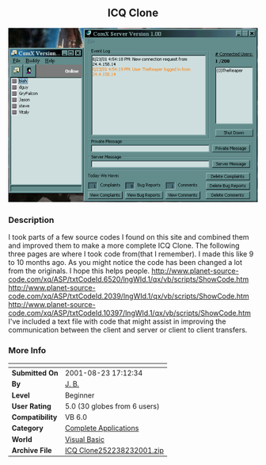 ﻿<div align="center">

## ICQ Clone

<img src="PIC20018231713405675.gif">
</div>

### Description

I took parts of a few source codes I found on this site and combined them and improved them to make a more complete ICQ Clone. The following three pages are where I took code from(that I remember). I made this like 9 to 10 months ago. As you might notice the code has been changed a lot from the originals. I hope this helps people. http://www.planet-source-code.com/xq/ASP/txtCodeId.6520/lngWId.1/qx/vb/scripts/ShowCode.htm http://www.planet-source-code.com/xq/ASP/txtCodeId.2039/lngWId.1/qx/vb/scripts/ShowCode.htm http://www.planet-source-code.com/xq/ASP/txtCodeId.10397/lngWId.1/qx/vb/scripts/ShowCode.htm I've included a text file with code that might assist in improving the communication between the client and server or client to client transfers.
 
### More Info
 


<span>             |<span>
---                |---
**Submitted On**   |2001-08-23 17:12:34
**By**             |[J\. B\.](https://github.com/Planet-Source-Code/PSCIndex/blob/master/ByAuthor/j-b.md)
**Level**          |Beginner
**User Rating**    |5.0 (30 globes from 6 users)
**Compatibility**  |VB 6\.0
**Category**       |[Complete Applications](https://github.com/Planet-Source-Code/PSCIndex/blob/master/ByCategory/complete-applications__1-27.md)
**World**          |[Visual Basic](https://github.com/Planet-Source-Code/PSCIndex/blob/master/ByWorld/visual-basic.md)
**Archive File**   |[ICQ Clone252238232001\.zip](https://github.com/Planet-Source-Code/j-b-icq-clone__1-26587/archive/master.zip)








